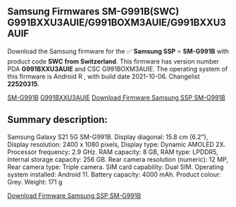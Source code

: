 <h2>Samsung Firmwares SM-G991B(SWC) G991BXXU3AUIE/G991BOXM3AUIE/G991BXXU3AUIF</h2>
Download the Samsung firmware for the ✅ <strong>Samsung SSP </strong> ⭐ <strong>SM-G991B</strong> with product code <strong>SWC</strong> <strong> from Switzerland</strong>. This firmware has version number PDA <strong>G991BXXU3AUIE</strong> and CSC G991BOXM3AUIE. The operating system of this firmware is Android R , with build date 2021-10-06. Changelist <strong>22520315</strong>.


[SM-G991B](https://samfirm.shop/samsung/model/SM-G991B)
[G991BXXU3AUIE](https://samfirm.shop/samsung/pda/G991BXXU3AUIE)
[Download Firmware Samsung SSP SM-G991B](https://samfirm.shop/samsung/firmware/463120)
<h2>Summary description:</h2>
<p>Samsung Galaxy S21 5G SM-G991B. Display diagonal: 15.8 cm (6.2"), Display resolution: 2400 x 1080 pixels, Display type: Dynamic AMOLED 2X. Processor frequency: 2.9 GHz. RAM capacity: 8 GB, RAM type: LPDDR5, Internal storage capacity: 256 GB. Rear camera resolution (numeric): 12 MP, Rear camera type: Triple camera. SIM card capability: Dual SIM. Operating system installed: Android 11. Battery capacity: 4000 mAh. Product colour: Grey. Weight: 171 g</p>


[Download Firmware Samsung SSP SM-G991B](https://samfirm.shop/samsung/firmware/463120)
